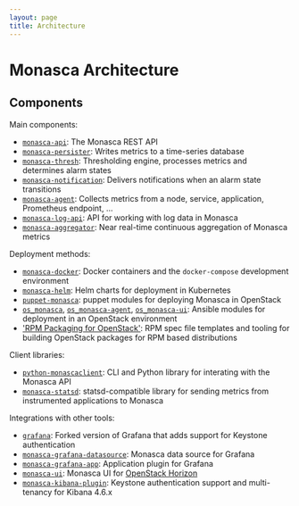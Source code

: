 ```yaml
---
layout: page
title: Architecture
---
```


Monasca Architecture
====================

<object class="img-responsive"
        data="{{ '/assets/images/architecture.svg' | relative_url }}"
        alt="Monasca architecture diagram"></object>

Components
----------

Main components:
 * [`monasca-api`][1]: The Monasca REST API
 * [`monasca-persister`][2]: Writes metrics to a time-series database
 * [`monasca-thresh`][3]: Thresholding engine, processes metrics and determines
   alarm states
 * [`monasca-notification`][4]: Delivers notifications when an alarm state
   transitions
 * [`monasca-agent`][5]: Collects metrics from a node, service, application,
   Prometheus endpoint, ...
 * [`monasca-log-api`][6]: API for working with log data in Monasca
 * [`monasca-aggregator`][7]: Near real-time continuous aggregation of Monasca metrics

Deployment methods:
 * [`monasca-docker`][8]: Docker containers and the `docker-compose` development
   environment
 * [`monasca-helm`][9]: Helm charts for deployment in Kubernetes
 * [`puppet-monasca`][10]: puppet modules for deploying Monasca in OpenStack
 * [`os_monasca`][11], [`os_monasca-agent`][12], [`os_monasca-ui`][13]: Ansible
   modules for deployment in an OpenStack environment
 * ['RPM Packaging for OpenStack'][22]: RPM spec file templates and tooling for
   building OpenStack packages for RPM based distributions

Client libraries:
 * [`python-monascaclient`][14]: CLI and Python library for interating with the
   Monasca API
 * [`monasca-statsd`][15]: statsd-compatible library for sending metrics from
   instrumented applications to Monasca

Integrations with other tools:
 * [`grafana`][21]: Forked version of Grafana that adds support for Keystone authentication
 * [`monasca-grafana-datasource`][16]: Monasca data source for Grafana
 * [`monasca-grafana-app`][17]: Application plugin for Grafana
 * [`monasca-ui`][19]: Monasca UI for [OpenStack Horizon][20]
 * [`monasca-kibana-plugin`][18]: Keystone authentication support and multi-tenancy for Kibana 4.6.x

[1]: https://github.com/openstack/monasca-api
[2]: https://github.com/openstack/monasca-persister
[3]: https://github.com/openstack/monasca-thresh
[4]: https://github.com/openstack/monasca-notification
[5]: https://github.com/openstack/monasca-agent
[6]: https://github.com/openstack/monasca-log-api
[7]: https://github.com/monasca/monasca-aggregator
[8]: https://github.com/monasca/monasca-docker
[9]: https://github.com/monasca/monasca-helm
[10]: https://github.com/openstack/puppet-monasca
[11]: https://github.com/openstack/openstack-ansible-os_monasca
[12]: https://github.com/openstack/openstack-ansible-os_monasca-agent
[13]: https://github.com/openstack/openstack-ansible-os_monasca-ui
[14]: https://github.com/openstack/python-monascaclient
[15]: https://github.com/openstack/monasca-statsd
[16]: https://github.com/openstack/monasca-grafana-datasource
[17]: https://github.com/stackhpc/monasca-grafana-app
[18]: https://github.com/openstack/monasca-kibana-plugin
[19]: https://github.com/openstack/monasca-ui
[20]: https://wiki.openstack.org/wiki/Horizon
[21]: https://github.com/sapcc/grafana/tree/keystone
[22]: https://github.com/openstack/rpm-packaging
